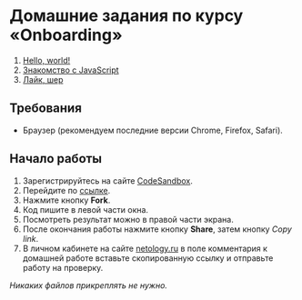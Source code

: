 # Домашние задания по курсу «Onboarding»

1. [Hello, world!](./hello/)
2. [Знакомство с JavaScript](./js/)
3. [Лайк, шер](./share/)

## Требования

- Браузер (рекомендуем последние версии Chrome, Firefox, Safari).

## Начало работы

1. Зарегистрируйтесь на сайте [CodeSandbox](https://codesandbox.io/).
2. Перейдите по [ссылке](https://codesandbox.io/s/sd-craps-p51gx).
3. Нажмите кнопку **Fork**.
4. Код пишите в левой части окна.
5. Посмотреть результат можно в правой части экрана.
6. После окончания работы нажмите кнопку **Share**, затем кнопку  _Copy link_.
7. В личном кабинете на сайте [netology.ru](http://netology.ru/) в поле комментария к домашней работе вставьте скопированную ссылку и отправьте работу на проверку.

_Никаких файлов прикреплять не нужно._
